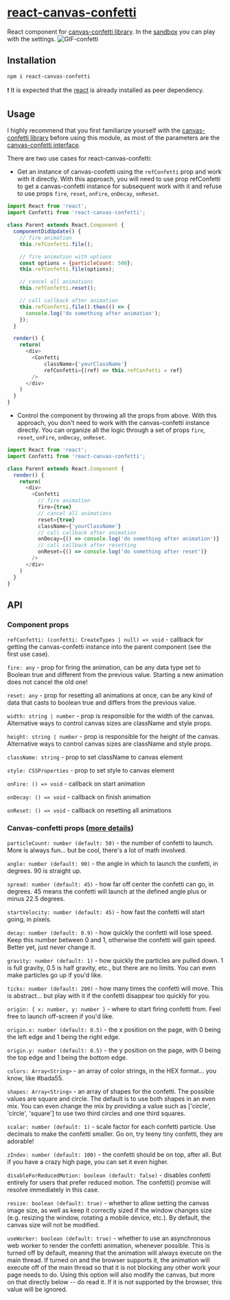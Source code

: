 # [react-canvas-confetti](https://ulitcos.github.io/react-canvas-confetti/)
React component for [canvas-confetti library](https://github.com/catdad/canvas-confetti). In the [sandbox](https://ulitcos.github.io/react-canvas-confetti/playground) you can play with the settings.
![GIF-confetti](./pic/confetti-gif-800.gif)
## Installation
```bash
npm i react-canvas-confetti
```
:exclamation: It is expected that the [react](https://github.com/facebook/react) is already installed as peer dependency.

## Usage
I highly recommend that you first familiarize yourself with the [canvas-confetti library](https://github.com/catdad/canvas-confetti) before using this module, as most of the parameters are the [canvas-confetti interface](https://github.com/catdad/canvas-confetti#options).

There are two use cases for react-canvas-confetti:
- Get an instance of canvas-confetti using the `refConfetti` prop and work with it directly. With this approach, you will need to use prop refConfetti to get a canvas-confetti instance for subsequent work with it and refuse to use props `fire`, `reset`, `onFire`, `onDecay`, `onReset`. 
````javascript
import React from 'react';
import Confetti from 'react-canvas-confetti';

class Parent extends React.Component {
  componentDidUpdate() {
    // fire animation
    this.refConfetti.file();

    // fire animation with options
    const options = {particleCount: 500};
    this.refConfetti.file(options);

    // cancel all animations
    this.refConfetti.reset();

    // call callback after animation
    this.refConfetti.file().then(() => {
      console.log('do something after animation');
    });
  }

  render() {
    return(
      <div>
        <Confetti
            className={'yourClassName'} 
            refConfetti={(ref) => this.refConfetti = ref}
        />
      </div>
    )
  }
}

````

- Control the component by throwing all the props from above. With this approach, you don't need to work with the canvas-confetti instance directly. You can organize all the logic through a set of props `fire`, `reset`, `onFire`, `onDecay`, `onReset`.
````javascript
import React from 'react';
import Confetti from 'react-canvas-confetti';

class Parent extends React.Component {
  render() {
    return(
      <div>
        <Confetti
          // fire animation
          fire={true} 
          // cancel all animations
          reset={true} 
          className={'yourClassName'}
          // call callback after animation
          onDecay={() => console.log('do something after animation')}
          // call callback after resetting 
          onReset={() => console.log('do something after reset')} 
        />
      </div>
    )
  }
}

````

## API
### Component props
`refConfetti: (confetti: CreateTypes | null) => void` - callback for getting the canvas-confetti instance into the parent component (see the first use case).

`fire: any` - prop for firing the animation, can be any data type set to Boolean true and different from the previous value. Starting a new animation does not cancel the old one! 

`reset: any` - prop for resetting all animations at once, can be any kind of data that casts to boolean true and differs from the previous value.

`width: string | number` - prop is responsible for the width of the canvas. Alternative ways to control canvas sizes are className and style props.

`height: string | number` - prop is responsible for the height of the canvas. Alternative ways to control canvas sizes are className and style props.

`className: string` - prop to set className to canvas element

`style: CSSProperties` - prop to set style to canvas element

`onFire: () => void` - callback on start animation

`onDecay: () => void` - callback on finish animation

`onReset: () => void` - callback on resetting all animations

### Canvas-confetti props ([more details](https://github.com/catdad/canvas-confetti#options))
`particleCount: number (default: 50)` - the number of confetti to launch. More is always fun... but be cool, there's a lot of math involved.

`angle: number (default: 90)` - the angle in which to launch the confetti, in degrees. 90 is straight up.

`spread: number (default: 45)` - how far off center the confetti can go, in degrees. 45 means the confetti will launch at the defined angle plus or minus 22.5 degrees.

`startVelocity: number (default: 45)` - how fast the confetti will start going, in pixels.

`decay: number (default: 0.9)` - how quickly the confetti will lose speed. Keep this number between 0 and 1, otherwise the confetti will gain speed. Better yet, just never change it.

`gravity: number (default: 1)` - how quickly the particles are pulled down. 1 is full gravity, 0.5 is half gravity, etc., but there are no limits. You can even make particles go up if you'd like.

`ticks: number (default: 200)` - how many times the confetti will move. This is abstract... but play with it if the confetti disappear too quickly for you.

`origin: { x: number, y: number }` - where to start firing confetti from. Feel free to launch off-screen if you'd like.

`origin.x: number (default: 0.5)` - the x position on the page, with 0 being the left edge and 1 being the right edge.

`origin.y: number (default: 0.5)` - the y position on the page, with 0 being the top edge and 1 being the bottom edge.

`colors: Array<String>` - an array of color strings, in the HEX format... you know, like #bada55.

`shapes: Array<String>` - an array of shapes for the confetti. The possible values are square and circle. The default is to use both shapes in an even mix. You can even change the mix by providing a value such as ['circle', 'circle', 'square'] to use two third circles and one third squares.

`scalar: number (default: 1)` - scale factor for each confetti particle. Use decimals to make the confetti smaller. Go on, try teeny tiny confetti, they are adorable!

`zIndex: number (default: 100)` - the confetti should be on top, after all. But if you have a crazy high page, you can set it even higher.

`disableForReducedMotion: boolean (default: false)` - disables confetti entirely for users that prefer reduced motion. The confetti() promise will resolve immediately in this case.

`resize: boolean (default: true)` - whether to allow setting the canvas image size, as well as keep it correctly sized if the window changes size (e.g. resizing the window, rotating a mobile device, etc.). By default, the canvas size will not be modified.

`useWorker: boolean (default: true)` - whether to use an asynchronous web worker to render the confetti animation, whenever possible. This is turned off by default, meaning that the animation will always execute on the main thread. If turned on and the browser supports it, the animation will execute off of the main thread so that it is not blocking any other work your page needs to do. Using this option will also modify the canvas, but more on that directly below -- do read it. If it is not supported by the browser, this value will be ignored.

